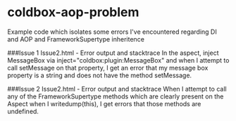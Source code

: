 coldbox-aop-problem
===================

Example code which isolates some errors I've encountered regarding DI and AOP and FrameworkSupertype inheritence

###Issue 1
Issue2.html - Error output and stacktrace
In the aspect, inject MessageBox via inject="coldbox:plugin:MessageBox" and when I attempt to call setMessage on that property, I get an error that my message box property is a string and does not have the method setMessage.

###Issue 2
Issue2.html - Error output and stacktrace
When I attempt to call any of the FrameworkSupertype methods which are clearly present on the Aspect when I writedump(this), I get errors that those methods are undefined.
